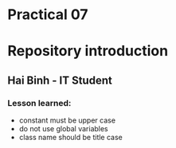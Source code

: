 # Practical 07

# Repository introduction

## Hai Binh - IT Student

### Lesson learned:

- constant must be upper case
- do not use global variables
- class name should be title case

